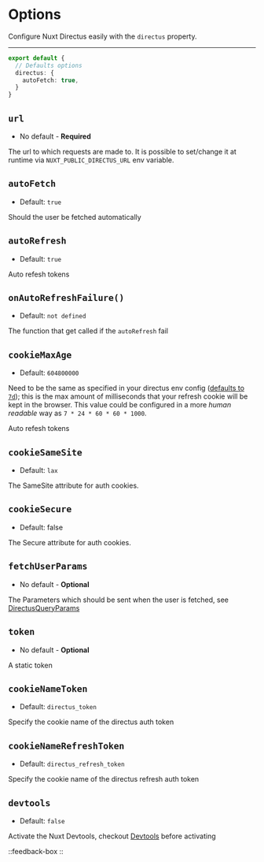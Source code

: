 # Options

Configure Nuxt Directus easily with the `directus` property.

---

```ts [nuxt.config]
export default {
  // Defaults options
  directus: {
    autoFetch: true,
  }
}
```

## `url`

- No default - **Required**

The url to which requests are made to. It is possible to set/change it at runtime via `NUXT_PUBLIC_DIRECTUS_URL` env variable.

## `autoFetch`

- Default: `true`

Should the user be fetched automatically

## `autoRefresh`

- Default: `true`

Auto refesh tokens


## `onAutoRefreshFailure()`

- Default: `not defined`

The function that get called if the `autoRefresh` fail

## `cookieMaxAge`

- Default: `604800000`

Need to be the same as specified in your directus env config ([defaults to `7d`](https://docs.directus.io/self-hosted/config-options.html#security)); this is the max amount of milliseconds that your refresh cookie will be kept in the browser. This value could be configured in a more *human readable* way as `7 * 24 * 60 * 60 * 1000`.

Auto refesh tokens

## `cookieSameSite`

- Default: `lax`

The SameSite attribute for auth cookies.

## `cookieSecure`

- Default: false

The Secure attribute for auth cookies.

## `fetchUserParams`

- No default - **Optional**

The Parameters which should be sent when the user is fetched, see [DirectusQueryParams](https://github.com/directus-community/nuxt-directus/blob/313a5a227e1d8b88a43d92c79b47a87d92a21fc5/src/runtime/types/index.d.ts#L26)

## `token`

- No default - **Optional**

A static token

## `cookieNameToken`

- Default: `directus_token`

Specify the cookie name of the directus auth token

## `cookieNameRefreshToken`

- Default: `directus_refresh_token`

Specify the cookie name of the directus refresh auth token

## `devtools`

- Default: `false`

Activate the Nuxt Devtools, checkout [Devtools](/getting-started/devtools) before activating

::feedback-box
::
